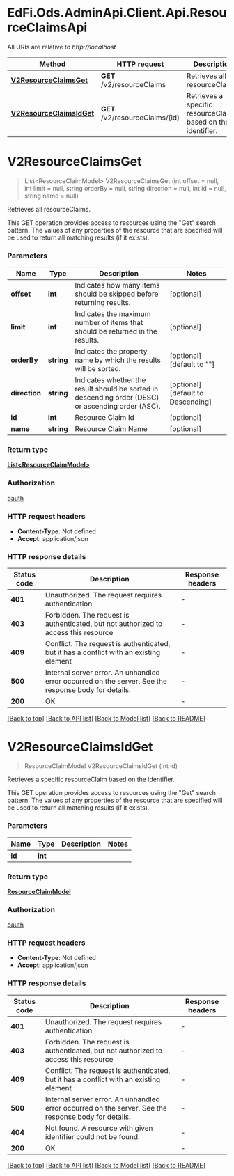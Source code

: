 # EdFi.Ods.AdminApi.Client.Api.ResourceClaimsApi

All URIs are relative to *http://localhost*

| Method | HTTP request | Description |
|--------|--------------|-------------|
| [**V2ResourceClaimsGet**](ResourceClaimsApi.md#v2resourceclaimsget) | **GET** /v2/resourceClaims | Retrieves all resourceClaims. |
| [**V2ResourceClaimsIdGet**](ResourceClaimsApi.md#v2resourceclaimsidget) | **GET** /v2/resourceClaims/{id} | Retrieves a specific resourceClaim based on the identifier. |

<a id="v2resourceclaimsget"></a>
# **V2ResourceClaimsGet**
> List&lt;ResourceClaimModel&gt; V2ResourceClaimsGet (int offset = null, int limit = null, string orderBy = null, string direction = null, int id = null, string name = null)

Retrieves all resourceClaims.

This GET operation provides access to resources using the \"Get\" search pattern. The values of any properties of the resource that are specified will be used to return all matching results (if it exists).


### Parameters

| Name | Type | Description | Notes |
|------|------|-------------|-------|
| **offset** | **int** | Indicates how many items should be skipped before returning results. | [optional]  |
| **limit** | **int** | Indicates the maximum number of items that should be returned in the results. | [optional]  |
| **orderBy** | **string** | Indicates the property name by which the results will be sorted. | [optional] [default to &quot;&quot;] |
| **direction** | **string** | Indicates whether the result should be sorted in descending order (DESC) or ascending order (ASC). | [optional] [default to Descending] |
| **id** | **int** | Resource Claim Id | [optional]  |
| **name** | **string** | Resource Claim Name | [optional]  |

### Return type

[**List&lt;ResourceClaimModel&gt;**](ResourceClaimModel.md)

### Authorization

[oauth](../README.md#oauth)

### HTTP request headers

 - **Content-Type**: Not defined
 - **Accept**: application/json


### HTTP response details
| Status code | Description | Response headers |
|-------------|-------------|------------------|
| **401** | Unauthorized. The request requires authentication |  -  |
| **403** | Forbidden. The request is authenticated, but not authorized to access this resource |  -  |
| **409** | Conflict. The request is authenticated, but it has a conflict with an existing element |  -  |
| **500** | Internal server error. An unhandled error occurred on the server. See the response body for details. |  -  |
| **200** | OK |  -  |

[[Back to top]](#) [[Back to API list]](../../README.md#documentation-for-api-endpoints) [[Back to Model list]](../../README.md#documentation-for-models) [[Back to README]](../../README.md)

<a id="v2resourceclaimsidget"></a>
# **V2ResourceClaimsIdGet**
> ResourceClaimModel V2ResourceClaimsIdGet (int id)

Retrieves a specific resourceClaim based on the identifier.

This GET operation provides access to resources using the \"Get\" search pattern. The values of any properties of the resource that are specified will be used to return all matching results (if it exists).


### Parameters

| Name | Type | Description | Notes |
|------|------|-------------|-------|
| **id** | **int** |  |  |

### Return type

[**ResourceClaimModel**](ResourceClaimModel.md)

### Authorization

[oauth](../README.md#oauth)

### HTTP request headers

 - **Content-Type**: Not defined
 - **Accept**: application/json


### HTTP response details
| Status code | Description | Response headers |
|-------------|-------------|------------------|
| **401** | Unauthorized. The request requires authentication |  -  |
| **403** | Forbidden. The request is authenticated, but not authorized to access this resource |  -  |
| **409** | Conflict. The request is authenticated, but it has a conflict with an existing element |  -  |
| **500** | Internal server error. An unhandled error occurred on the server. See the response body for details. |  -  |
| **404** | Not found. A resource with given identifier could not be found. |  -  |
| **200** | OK |  -  |

[[Back to top]](#) [[Back to API list]](../../README.md#documentation-for-api-endpoints) [[Back to Model list]](../../README.md#documentation-for-models) [[Back to README]](../../README.md)

